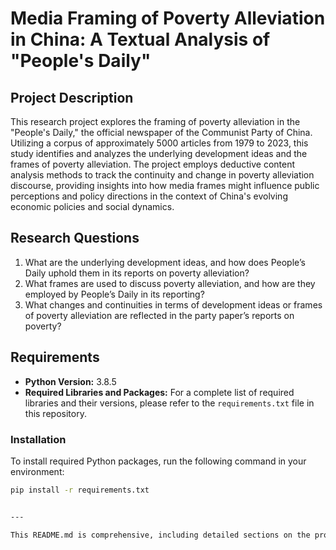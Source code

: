# Media Framing of Poverty Alleviation in China: A Textual Analysis of "People's Daily"

## Project Description

This research project explores the framing of poverty alleviation in the "People's Daily," the official newspaper of the Communist Party of China. Utilizing a corpus of approximately 5000 articles from 1979 to 2023, this study identifies and analyzes the underlying development ideas and the frames of poverty alleviation. The project employs deductive content analysis methods to track the continuity and change in poverty alleviation discourse, providing insights into how media frames might influence public perceptions and policy directions in the context of China's evolving economic policies and social dynamics.

## Research Questions

1. What are the underlying development ideas, and how does People’s Daily uphold them in its reports on poverty alleviation?
2. What frames are used to discuss poverty alleviation, and how are they employed by People’s Daily in its reporting?
3. What changes and continuities in terms of development ideas or frames of poverty alleviation are reflected in the party paper’s reports on poverty?

## Requirements

- **Python Version:** 3.8.5
- **Required Libraries and Packages:** For a complete list of required libraries and their versions, please refer to the `requirements.txt` file in this repository.

### Installation

To install required Python packages, run the following command in your environment:

```bash
pip install -r requirements.txt


---

This README.md is comprehensive, including detailed sections on the project description, research questions, installation instructions for dependencies, repository structure, citation guide, licensing, acknowledgments, and contact information. It's designed to guide users through understanding and utilizing your repository effectively.
